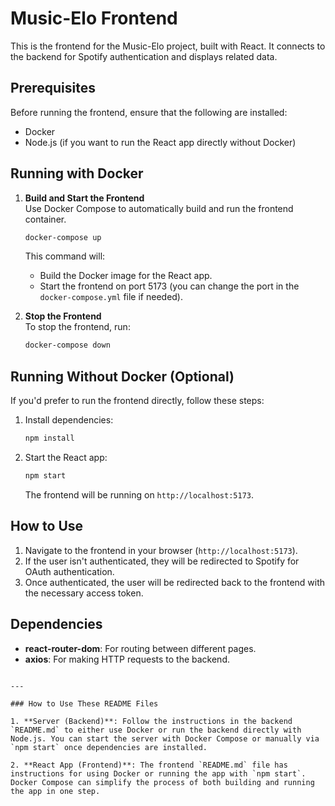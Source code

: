 # Music-Elo Frontend

This is the frontend for the Music-Elo project, built with React. It connects to the backend for Spotify authentication and displays related data.

## Prerequisites

Before running the frontend, ensure that the following are installed:

- Docker
- Node.js (if you want to run the React app directly without Docker)

## Running with Docker

1. **Build and Start the Frontend**  
   Use Docker Compose to automatically build and run the frontend container.

   ```bash
   docker-compose up
   ```

   This command will:
   - Build the Docker image for the React app.
   - Start the frontend on port 5173 (you can change the port in the `docker-compose.yml` file if needed).

2. **Stop the Frontend**  
   To stop the frontend, run:

   ```bash
   docker-compose down
   ```

## Running Without Docker (Optional)

If you'd prefer to run the frontend directly, follow these steps:

1. Install dependencies:

   ```bash
   npm install
   ```

2. Start the React app:

   ```bash
   npm start
   ```

   The frontend will be running on `http://localhost:5173`.

## How to Use

1. Navigate to the frontend in your browser (`http://localhost:5173`).
2. If the user isn't authenticated, they will be redirected to Spotify for OAuth authentication.
3. Once authenticated, the user will be redirected back to the frontend with the necessary access token.

## Dependencies

- **react-router-dom**: For routing between different pages.
- **axios**: For making HTTP requests to the backend.
```

---

### How to Use These README Files

1. **Server (Backend)**: Follow the instructions in the backend `README.md` to either use Docker or run the backend directly with Node.js. You can start the server with Docker Compose or manually via `npm start` once dependencies are installed.

2. **React App (Frontend)**: The frontend `README.md` file has instructions for using Docker or running the app with `npm start`. Docker Compose can simplify the process of both building and running the app in one step.